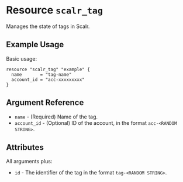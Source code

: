
# Resource `scalr_tag`

Manages the state of tags in Scalr.

## Example Usage

Basic usage:

```hcl
resource "scalr_tag" "example" {
  name       = "tag-name"
  account_id = "acc-xxxxxxxxx"
}
```

## Argument Reference

* `name` - (Required) Name of the tag.
* `account_id` - (Optional) ID of the account, in the format `acc-<RANDOM STRING>`.

## Attributes

All arguments plus:

* `id` - The identifier of the tag in the format `tag-<RANDOM STRING>`.
